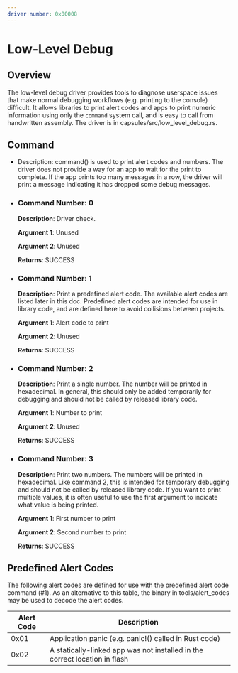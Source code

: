 ```yaml
---
driver number: 0x00008
---
```


# Low-Level Debug

## Overview

The low-level debug driver provides tools to diagnose userspace issues that make
normal debugging workflows (e.g. printing to the console) difficult. It allows
libraries to print alert codes and apps to print numeric information using only
the `command` system call, and is easy to call from handwritten assembly. The
driver is in capsules/src/low\_level\_debug.rs.

## Command

  * Description: command() is used to print alert codes and numbers. The driver
    does not provide a way for an app to wait for the print to complete. If the
    app prints too many messages in a row, the driver will print a message
    indicating it has dropped some debug messages.

  * ### Command Number: 0

    **Description**: Driver check.

    **Argument 1**: Unused

    **Argument 2**: Unused

    **Returns**: SUCCESS

  * ### Command Number: 1

    **Description**: Print a predefined alert code. The available alert codes
    are listed later in this doc. Predefined alert codes are intended for use in
    library code, and are defined here to avoid collisions between projects.

    **Argument 1**: Alert code to print

    **Argument 2**: Unused

    **Returns**: SUCCESS

  * ### Command Number: 2

    **Description**: Print a single number. The number will be printed in
    hexadecimal. In general, this should only be added temporarily for debugging
    and should not be called by released library code.

    **Argument 1**: Number to print

    **Argument 2**: Unused

    **Returns**: SUCCESS

  * ### Command Number: 3

    **Description**: Print two numbers. The numbers will be printed in
    hexadecimal. Like command 2, this is intended for temporary debugging and
    should not be called by released library code. If you want to print multiple
    values, it is often useful to use the first argument to indicate what value
    is being printed.

    **Argument 1**: First number to print

    **Argument 2**: Second number to print

    **Returns**: SUCCESS

## Predefined Alert Codes

The following alert codes are defined for use with the predefined alert code
command (\#1). As an alternative to this table, the binary in tools/alert\_codes
may be used to decode the alert codes.

| Alert Code | Description                                                                |
|------------|----------------------------------------------------------------------------|
| 0x01       | Application panic (e.g. panic!() called in Rust code)                      |
| 0x02       | A statically-linked app was not installed in the correct location in flash |
